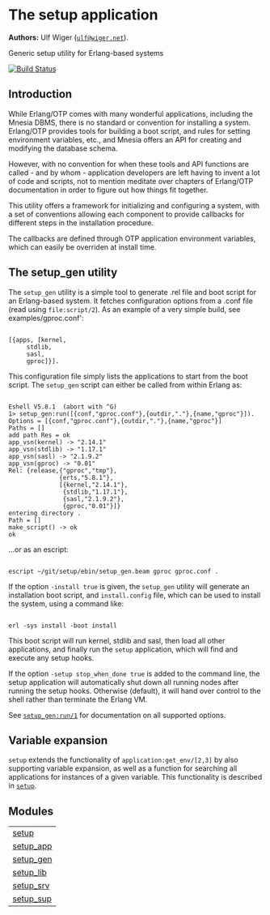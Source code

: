 

# The setup application #

__Authors:__ Ulf Wiger ([`ulf@wiger.net`](mailto:ulf@wiger.net)).

Generic setup utility for Erlang-based systems

[![Build Status](https://travis-ci.org/uwiger/setup.svg)](https://travis-ci.org/uwiger/setup)


## Introduction ##

While Erlang/OTP comes with many wonderful applications, including the
Mnesia DBMS, there is no standard or convention for installing a
system. Erlang/OTP provides tools for building a boot script, and rules
for setting environment variables, etc., and Mnesia offers an API for
creating and modifying the database schema.

However, with no convention for when these tools and API functions
are called - and by whom - application developers are left having to
invent a lot of code and scripts, not to mention meditate over chapters
of Erlang/OTP documentation in order to figure out how things fit
together.

This utility offers a framework for initializing and configuring a
system, with a set of conventions allowing each component to provide
callbacks for different steps in the installation procedure.

The callbacks are defined through OTP application environment variables,
which can easily be overriden at install time.


## The setup_gen utility ##

The `setup_gen` utility is a simple tool to generate .rel file and
boot script for an Erlang-based system. It fetches configuration options
from a .conf file (read using `file:script/2`). As an example of a very
simple build, see examples/gproc.conf':

```

[{apps, [kernel,
	 stdlib,
	 sasl,
	 gproc]}].

```

This configuration file simply lists the applications to start from the
boot script. The `setup_gen` script can either be called from within
Erlang as:

```

Eshell V5.8.1  (abort with ^G)
1> setup_gen:run([{conf,"gproc.conf"},{outdir,"."},{name,"gproc"}]).
Options = [{conf,"gproc.conf"},{outdir,"."},{name,"gproc"}]
Paths = []
add path Res = ok
app_vsn(kernel) -> "2.14.1"
app_vsn(stdlib) -> "1.17.1"
app_vsn(sasl) -> "2.1.9.2"
app_vsn(gproc) -> "0.01"
Rel: {release,{"gproc","tmp"},
              {erts,"5.8.1"},
              [{kernel,"2.14.1"},
               {stdlib,"1.17.1"},
               {sasl,"2.1.9.2"},
               {gproc,"0.01"}]}
entering directory .
Path = []
make_script() -> ok
ok

```

...or as an escript:

```

escript ~/git/setup/ebin/setup_gen.beam gproc gproc.conf .

```

If the option `-install true` is given, the `setup_gen` utility will
generate an installation boot script, and `install.config` file, which
can be used to install the system, using a command like:

```

erl -sys install -boot install

```

This boot script will run kernel, stdlib and sasl, then load all other
applications, and finally run the `setup` application, which will find
and execute any setup hooks.

If the option `-setup stop_when_done true` is added to the command line,
the setup application will automatically shut down all running nodes after
running the setup hooks. Otherwise (default), it will hand over control to
the shell rather than terminate the Erlang VM.

See [`setup_gen:run/1`](http://github.com/uwiger/setup/blob/hex/doc/setup_gen.md#run-1) for documentation on all supported options.


## Variable expansion ##
`setup` extends the functionality of `application:get_env/[2,3]` by also
supporting variable expansion, as well as a function for searching all
applications for instances of a given variable. This functionality is described
in [`setup`](http://github.com/uwiger/setup/blob/hex/doc/setup.md).


## Modules ##


<table width="100%" border="0" summary="list of modules">
<tr><td><a href="http://github.com/uwiger/setup/blob/hex/doc/setup.md" class="module">setup</a></td></tr>
<tr><td><a href="http://github.com/uwiger/setup/blob/hex/doc/setup_app.md" class="module">setup_app</a></td></tr>
<tr><td><a href="http://github.com/uwiger/setup/blob/hex/doc/setup_gen.md" class="module">setup_gen</a></td></tr>
<tr><td><a href="http://github.com/uwiger/setup/blob/hex/doc/setup_lib.md" class="module">setup_lib</a></td></tr>
<tr><td><a href="http://github.com/uwiger/setup/blob/hex/doc/setup_srv.md" class="module">setup_srv</a></td></tr>
<tr><td><a href="http://github.com/uwiger/setup/blob/hex/doc/setup_sup.md" class="module">setup_sup</a></td></tr></table>

